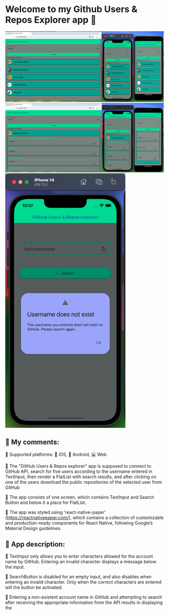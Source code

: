 # Welcome to my Github Users & Repos Explorer app 👋

![Screenshot](image.png)
![Screenshot](image-1.png)
![Screenshot](image-2.png)

## 📝 My comments:

📌 Supported platforms: 🍏 iOS, 🤖 Android, 💻 Web

📌 The "GitHub Users & Repos explorer" app is supposed to connect to GitHub API, search for five users according to the username entered in TextInput, then render a FlatList with search results, and after clicking on one of the users download the public repositories of the selected user from GitHub

📌 The app consists of one screen, which contains TextInput and Search Button and below it a place for FlatList.

📌 The app was styled using 'react-native-paper' (https://reactnativepaper.com/), which contains a collection of customizable and production-ready components for React Native, following Google’s Material Design guidelines.

## 📝 App description:

📌 TextInput only allows you to enter characters allowed for the account name by GitHub. Entering an invalid character displays a message below the input.

📌 SearchButton is disabled for an empty input, and also disables when entering an invalid character. Only when the correct characters are entered will the button be activated.

📌 Entering a non-existent account name in GitHub and attempting to search after receiving the appropriate information from the API results in displaying the <Dialog> element (it is similar to Modal)

📌 The application searches for five users according to the entered input. Then it renders a FlatList consisting of <Card> components for each user. The <Card> component contains a button that expands the component, downloads the user's repositories in it and displays the next FlatList (with repos) nested in the <Card> element. In this case, I decided to add the per_page: 5 and page parameters in the API query. This is to improve the application's performance and prevent loading a very large number of repositories for some users. Therefore, after the first five repositories have loaded, the Load More button appears below to load the next five repositories. After loading all the repositories for a given user, the button disappears.

📌 For each repository its name, description, programming language and number of forks and stars are displayed

📌 Redux is implemented to manage the state in the application, which, for example, saves the searched users, repositories in the state, or clears the state of users or repositories during the next search

## UPDATE 1:

🎯 ~~CODE CLEANING! e.g. Separate some components from the index file to other files etc.~~  
✅ Done. Project structure changed, separated components to different files

🎯 ~~ADD UNIT TESTS!~~  
✅ Done:  
🪧 Added necessary dependencies for testing (@testing-library/react-native)  
🪧 Added 'testID' props to test elements  
🪧 Added tests to validate rendering, input handling, and function calls for SearchBar component.  
🪧 Implemented tests for DialogComponent to ensure proper visibility toggling.  
🪧 Implemented tests for UserCard to check for correct rendering and user interactions.  
💡 You can run the tests using `npm run test` in your project directory

🎯 ~~Implement @shopify/flash-list instead of using FlatList~~  
✅ Done (RepoFlashList file)

🎯 ~~Add accessibility labels, hints etc~~  
✅ Done & tested with Android TalkBack

🎯 ~~Fix flashlistHeaderComponent to do not display when changing TextInput values~~  
✅ Done

🎯 ~~Check for errors & bugs on more devices~~  
✅ Tested

## WHAT TO DO NEXT:  
🎯 Add theme  
🎯 More tests
🎯 Code review

# Contact:

📬 matraszek.maciek@gmail.com





## Get started

This is an [Expo](https://expo.dev) project created with [`create-expo-app`](https://www.npmjs.com/package/create-expo-app).

1. Install dependencies

   ```bash
   npm install
   ```

2. Start the app

   ```bash
    npx expo start --go
   ```

In the output, you'll find options to open the app in a

- [development build](https://docs.expo.dev/develop/development-builds/introduction/)
- [Android emulator](https://docs.expo.dev/workflow/android-studio-emulator/)
- [iOS simulator](https://docs.expo.dev/workflow/ios-simulator/)
- [Expo Go](https://expo.dev/go), a limited sandbox for trying out app development with Expo

## Learn more

To learn more about developing your project with Expo, look at the following resources:

- [Expo documentation](https://docs.expo.dev/): Learn fundamentals, or go into advanced topics with our [guides](https://docs.expo.dev/guides).
- [Learn Expo tutorial](https://docs.expo.dev/tutorial/introduction/): Follow a step-by-step tutorial where you'll create a project that runs on Android, iOS, and the web.